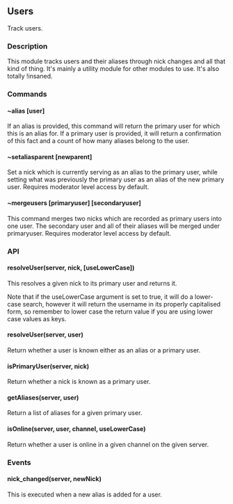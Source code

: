 ## Users

Track users.

### Description

This module tracks users and their aliases through nick changes and all that
kind of thing. It's mainly a utility module for other modules to use. It's 
also totally !insaned.

### Commands

#### ~alias [user]
If an alias is provided, this command will return the primary user for which
this is an alias for. If a primary user is provided, it will return a
confirmation of this fact and a count of how many aliases belong to the user.

#### ~setaliasparent [newparent]
Set a nick which is currently serving as an alias to the primary user, while
setting what was previously the primary user as an alias of the new primary
user. Requires moderator level access by default.

#### ~mergeusers [primaryuser] [secondaryuser]
This command merges two nicks which are recorded as primary users into one user.
The secondary user and all of their aliases will be merged under primaryuser.
Requires moderator level access by default.

### API

#### resolveUser(server, nick, [useLowerCase])
This resolves a given nick to its primary user and returns it. 

Note that if the useLowerCase argument is set to true, it will do a lower-case 
search, however it will return the username in its properly capitalised form, so
remember to lower case the return value if you are using lower case values as
keys.

#### resolveUser(server, user)
Return whether a user is known either as an alias or a primary user.

#### isPrimaryUser(server, nick)
Return whether a nick is known as a primary user.

#### getAliases(server, user)
Return a list of aliases for a given primary user.

#### isOnline(server, user, channel, useLowerCase)
Return whether a user is online in a given channel on the given server.

### Events

#### nick_changed(server, newNick)
This is executed when a new alias is added for a user.
